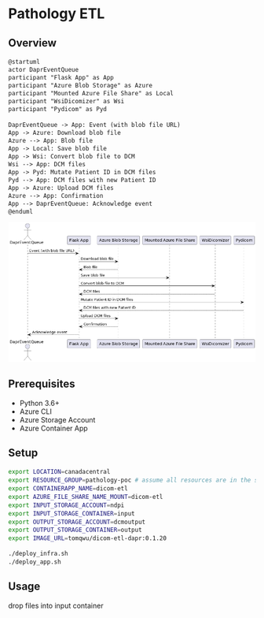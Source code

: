 # Pathology ETL
## Overview 

```plantuml
@startuml
actor DaprEventQueue
participant "Flask App" as App
participant "Azure Blob Storage" as Azure
participant "Mounted Azure File Share" as Local
participant "WsiDicomizer" as Wsi
participant "Pydicom" as Pyd

DaprEventQueue -> App: Event (with blob file URL)
App -> Azure: Download blob file
Azure --> App: Blob file
App -> Local: Save blob file
App -> Wsi: Convert blob file to DCM
Wsi --> App: DCM files
App -> Pyd: Mutate Patient ID in DCM files
Pyd --> App: DCM files with new Patient ID
App -> Azure: Upload DCM files
Azure --> App: Confirmation
App --> DaprEventQueue: Acknowledge event
@enduml
```

![image](./images/RP3FRi8m3CRlUGgBqtRW1NgO-DCXJGA93Q6TJMiW8asYrA4QJx_429LCExNox_Uv_Zhh6GF7pYXis0MeqOVtArd-Z1H9-GHreprQXidAO7-1kVSJm3u_Ipo_nK2mCEu0kxGAJoIUZ4jpuw9bQky8LjeGxCuOxlxQDMXA_xlNjMvSfsyKn4c3qjZ-j5aGcDwLAdl0z2tVMu6Cu6NGV8P3llIO.png)
## Prerequisites
- Python 3.6+
- Azure CLI
- Azure Storage Account
- Azure Container App


## Setup

```bash
export LOCATION=canadacentral
export RESOURCE_GROUP=pathology-poc # assume all resources are in the same resource group
export CONTAINERAPP_NAME=dicom-etl
export AZURE_FILE_SHARE_NAME_MOUNT=dicom-etl
export INPUT_STORAGE_ACCOUNT=ndpi
export INPUT_STORAGE_CONTAINER=input
export OUTPUT_STORAGE_ACCOUNT=dcmoutput
export OUTPUT_STORAGE_CONTAINER=output
export IMAGE_URL=tomqwu/dicom-etl-dapr:0.1.20
```



```bash
./deploy_infra.sh
./deploy_app.sh
```

## Usage

drop files into input container